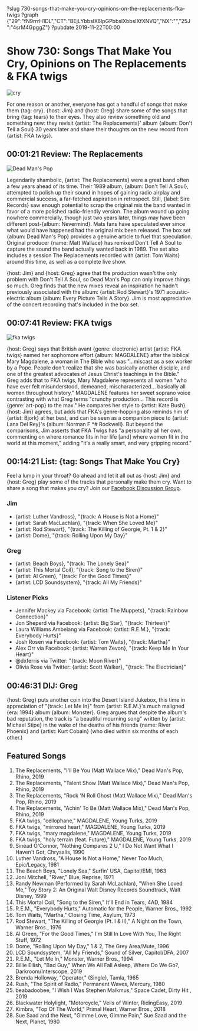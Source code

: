 ?slug 730-songs-that-make-you-cry-opinions-on-the-replacements-fka-twigs
?graph {"29":"fN9rrrH1DL","CT":"BEjLYbbslX6lpGPbbslXbbslXfXNVQ","NX":"","25J":"4srM4GpggZ"}
?pubdate 2019-11-22T00:00

# Show 730: Songs That Make You Cry, Opinions on The Replacements & FKA twigs

![cry](//static.soundopinions.org/images/2019/cry.png)

For one reason or another, everyone has got a handful of songs that make them {tag: cry}. {host: Jim} and {host: Greg} share some of the songs that bring {tag: tears} to their eyes. They also review something old and something new: they revisit {artist: The Replacements}' album {album: Don't Tell a Soul} 30 years later and share their thoughts on the new record from {artist: FKA twigs}.

## 00:01:21 Review: The Replacements
![Dead Man's Pop](//static.soundopinions.org/assets/730/290.jpg)

Legendarily shambolic, {artist: The Replacements} were a great band often a few years ahead of its time. Their 1989 album, {album: Don't Tell A Soul}, attempted to polish up their sound in hopes of gaining radio airplay and commercial success, a far-fetched aspiration in retrospect. Still, {label: Sire Records} saw enough potential to scrap the original mix the band wanted in favor of a more polished radio-friendly version. The album wound up going nowhere commercially, though just two years later, things may have been different post-{album: Nevermind}. Mats fans have speculated ever since what would have happened had the original mix been released. The box set {album: Dead Man's Pop} provides a genuine article to fuel that speculation. Original producer {name: Matt Wallace} has remixed Don't Tell A Soul to capture the sound the band actually wanted back in 1989. The set also includes a session The Replacements recorded with {artist: Tom Waits} around this time, as well as a complete live show. 

{host: Jim} and {host: Greg} agree that the production wasn't the only problem with Don't Tell A Soul, so Dead Man's Pop can only improve things so much. Greg finds that the new mixes reveal an inspiration he hadn't previously associated with the album: {artist: Rod Stewart}'s 1971 acoustic-electric album {album: Every Picture Tells A Story}. Jim is most appreciative of the concert recording that's included in the box set.


##  00:07:41 Review: FKA twigs
![fka twigs](//static.soundopinions.org/assets/730/CT0.jpg)

{host: Greg} says that British avant {genre: electronic} artist {artist: FKA twigs} named her sophomore effort {album: MAGDALENE} after the biblical Mary Magdalene, a woman in The Bible who was "…miscast as a sex worker by a Pope. People don't realize that she was basically another disciple, and one of the greatest advocates of Jesus Christ's teachings in the Bible." Greg adds that to FKA twigs, Mary Magdalene represents all women "who have ever felt misunderstood, demeaned, mischaracterized… basically all women throughout history." MAGDALENE features her sweet soprano voice contrasting with what Greg terms "crunchy production... This record is {genre: art-pop} to the max." He compares her style to {artist: Kate Bush}. {host: Jim} agrees, but adds that FKA's genre-hopping also reminds him of {artist: Bjork} at her best, and can be seen as a companion piece to {artist: Lana Del Rey}'s {album: Norman F *#$%&$ Rockwell}. But beyond the comparisons, Jim asserts that FKA Twigs has "a personality all her own, commenting on where romance fits in her life [and] where women fit in the world at this moment," adding "it's a really smart, and very gripping record." 



## 00:14:21 List: {tag: Songs That Make You Cry}
Feel a lump in your throat? Go ahead and let it all out as {host: Jim} and {host: Greg} play some of the tracks that personally make them cry. Want to share a song that makes you cry? Join our [Facebook Discussion Group](https://www.facebook.com/groups/370085227250935/?ref=pages_profile_groups_tab&source_id=7821606430).

### Jim
- {artist: Luther Vandross}, "{track: A House is Not a Home}"
- {artist: Sarah MacLachlan}, "{track: When She Loved Me}"
- {artist: Rod Stewart}, "{track: The Killing of Georgie, Pt. 1 & 2}"
- {artist: Dome}, "{track: Rolling Upon My Day}"


### Greg
- {artist: Beach Boys}, "{track: The Lonely Sea}"
- {artist: This Mortal Coil}, "{track: Song to the Siren}"
- {artist: Al Green}, "{track: For the Good Times}"
- {artist: LCD Soundsystem}, "{track: All My Friends}"


### Listener Picks
- Jennifer Mackey via Facebook: {artist: The Muppets}, "{track: Rainbow Connection}"
- Jon Sheperd via Facebook: {artist: Big Star}, "{track: Thirteen}"
- Laura Williams Ambelang via Facebook: {artist: R.E.M.}, "{track: Everybody Hurts}"
- Josh Rosen via Facebook: {artist: Tom Waits}, "{track: Martha}"
- Alex Orr via Facebook: {artist: Warren Zevon}, "{track: Keep Me In Your Heart}"
- @dxferris via Twitter: "{track: Moon River}"
- Olivia Rose via Twitter: {artist: Scott Walker}, "{track: The Electrician}"




##  00:46:31 DIJ: Greg
{host: Greg} puts another coin into the Desert Island Jukebox, this time in appreciation of "{track: Let Me In}" from {artist: R.E.M.}'s much maligned {era: 1994} album {album: Monster}. Greg argues that despite the album's bad reputation, the track is "a beautiful mourning song" written by {artist: Michael Stipe} in the wake of the deaths of his friends {name: River Phoenix} and {artist: Kurt Cobain} (who died within six months of each other.)

## Featured Songs
1. The Replacements, "I'll Be You (Matt Wallace Mix)," Dead Man's Pop, Rhino, 2019
1. The Replacements, "Talent Show (Matt Wallace Mix)," Dead Man's Pop, Rhino, 2019
1. The Replacements, "Rock 'N Roll Ghost (Matt Wallace Mix)," Dead Man's Pop, Rhino, 2019
1. The Replacements, "Achin' To Be (Matt Wallace Mix)," Dead Man's Pop, Rhino, 2019
1. FKA twigs, "cellophane," MAGDALENE, Young Turks, 2019
1. FKA twigs, "mirrored heart," MAGDALENE, Young Turks, 2019
1. FKA twigs, "mary magdalene," MAGDALENE, Young Turks, 2019
1. FKA twigs, "holy terrain (feat. Future)," MAGDALENE, Young Turks, 2019
1. Sinéad O'Connor, "Nothing Compares 2 U," I Do Not Want What I Haven't Got, Chrysalis, 1990
1. Luther Vandross, "A House Is Not a Home," Never Too Much, Epic/Legacy, 1981
1. The Beach Boys, "Lonely Sea," Surfin' USA, Capitol/EMI, 1963
1. Joni Mitchell, "River," Blue, Reprise, 1971
1. Randy Newman (Performed by Sarah McLachlan), "When She Loved Me," Toy Story 2: An Original Walt Disney Records Soundtrack, Walt Disney, 1999
1. This Mortal Coil, "Song to the Siren," It'll End in Tears, 4AD, 1984
1. R.E.M., "Everybody Hurts," Automatic for the People, Warner Bros., 1992
1. Tom Waits, "Martha," Closing Time, Asylum, 1973
1. Rod Stewart, "The Killing of Georgie (Pt. I & II)," A Night on the Town, Warner Bros., 1976
1. Al Green, "For the Good Times," I'm Still In Love With You, The Right Stuff, 1972
1. Dome, "Rolling Upon My Day," 1 & 2, The Grey Area/Mute, 1996
1. LCD Soundsystem, "All My Friends," Sound of Silver, Capitol/DFA, 2007
1. R.E.M., "Let Me In," Monster, Warner Bros., 1994
1. Billie Eilish, "Bad Guy," When We All Fall Asleep, Where Do We Go?, Darkroom/Interscope, 2019
1. Brenda Holloway, "Operator," (Single), Tamla, 1965
1. Rush, "The Spirit of Radio," Permanent Waves, Mercury, 1980
1. beabadoobee, "I Wish I Was Stephen Malkmus," Space Cadet, Dirty Hit , 2019
1. Blackwater Holylight, "Motorcycle," Veils of Winter, RidingEasy, 2019
1. Kimbra, "Top Of The World," Primal Heart, Warner Bros., 2018
1. Sue Saad and the Next, "Gimme Love, Gimme Pain," Sue Saad and the Next, Planet, 1980
